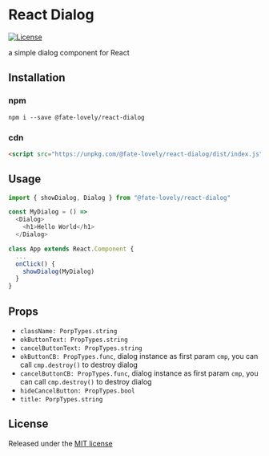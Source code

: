 # React Dialog

[![License](http://img.shields.io/badge/license-MIT-blue.svg?style=flat-square)](http://mit-license.org/2016)

a simple dialog component for React

## Installation

### npm
```shell
npm i --save @fate-lovely/react-dialog
```

### cdn
```html
<script src="https://unpkg.com/@fate-lovely/react-dialog/dist/index.js"></script>
```

## Usage

```javascript
import { showDialog, Dialog } from "@fate-lovely/react-dialog"

const MyDialog = () =>
  <Dialog>
    <h1>Hello World</h1>
  </Dialog>

class App extends React.Component {
  ...
  onClick() {
    showDialog(MyDialog)
  }
}
```

## Props

- `className: PorpTypes.string`
- `okButtonText: PropTypes.string`
- `cancelButtonText: PropTypes.string`
- `okButtonCB: PropTypes.func`, dialog instance as first param `cmp`, you can call `cmp.destroy()` to destroy dialog
- `cancelButtonCB: PropTypes.func`, dialog instance as first param `cmp`, you can call `cmp.destroy()` to destroy dialog
- `hideCancelButton: PropTypes.bool`
- `title: PorpTypes.string`

## License
Released under the [MIT license](http://mit-license.org/2016)
